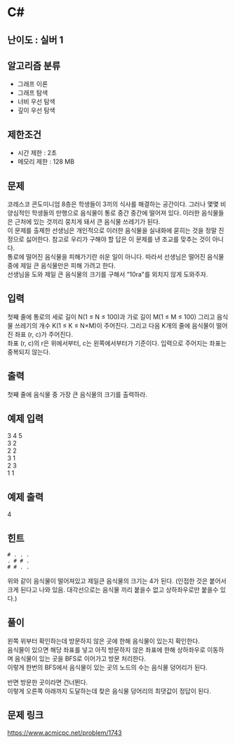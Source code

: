 # C#

## 난이도 : 실버 1

## 알고리즘 분류
  - 그래프 이론
  - 그래프 탐색
  - 너비 우선 탐색
  - 깊이 우선 탐색

## 제한조건
  - 시간 제한 : 2초
  - 메모리 제한 : 128 MB

## 문제
코레스코 콘도미니엄 8층은 학생들이 3끼의 식사를 해결하는 공간이다. 그러나 몇몇 비양심적인 학생들의 만행으로 음식물이 통로 중간 중간에 떨어져 있다. 이러한 음식물들은 근처에 있는 것끼리 뭉치게 돼서 큰 음식물 쓰레기가 된다.<br/>
이 문제를 출제한 선생님은 개인적으로 이러한 음식물을 실내화에 묻히는 것을 정말 진정으로 싫어한다. 참고로 우리가 구해야 할 답은 이 문제를 낸 조교를 맞추는 것이 아니다.<br/>
통로에 떨어진 음식물을 피해가기란 쉬운 일이 아니다. 따라서 선생님은 떨어진 음식물 중에 제일 큰 음식물만은 피해 가려고 한다.<br/>
선생님을 도와 제일 큰 음식물의 크기를 구해서 “10ra"를 외치지 않게 도와주자.<br/>


## 입력
첫째 줄에 통로의 세로 길이 N(1 ≤ N ≤ 100)과 가로 길이 M(1 ≤ M ≤ 100) 그리고 음식물 쓰레기의 개수 K(1 ≤ K ≤ N×M)이 주어진다.  그리고 다음 K개의 줄에 음식물이 떨어진 좌표 (r, c)가 주어진다.<br/>
좌표 (r, c)의 r은 위에서부터, c는 왼쪽에서부터가 기준이다. 입력으로 주어지는 좌표는 중복되지 않는다.<br/>


## 출력
첫째 줄에 음식물 중 가장 큰 음식물의 크기를 출력하라.<br/>


## 예제 입력
3 4 5<br/>
3 2<br/>
2 2<br/>
3 1<br/>
2 3<br/>
1 1<br/>


## 예제 출력
4<br/>


## 힌트

	# . . .
	. # # .
	# # . .

위와 같이 음식물이 떨어져있고 제일큰 음식물의 크기는 4가 된다. (인접한 것은 붙어서 크게 된다고 나와 있음. 대각선으로는 음식물 끼리 붙을수 없고 상하좌우로만 붙을수 있다.)<br/>


## 풀이
왼쪽 위부터 확인하는데 방문하지 않은 곳에 한해 음식물이 있는지 확인한다.<br/>
음식물이 있으면 해당 좌표를 넣고 아직 방문하지 않은 좌표에 한해 상하좌우로 이동하며 음식물이 있는 곳을 BFS로 이어가고 방문 처리한다.<br/>
이렇게 한번의 BFS에서 음식물이 있는 곳의 노드의 수는 음식물 덩어리가 된다.<br/>


반면 방문한 곳이라면 건너뛴다.<br/>
이렇게 오른쪽 아래까지 도달하는데 찾은 음식물 덩어리의 최댓값이 정답이 된다.<br/>


## 문제 링크
https://www.acmicpc.net/problem/1743
